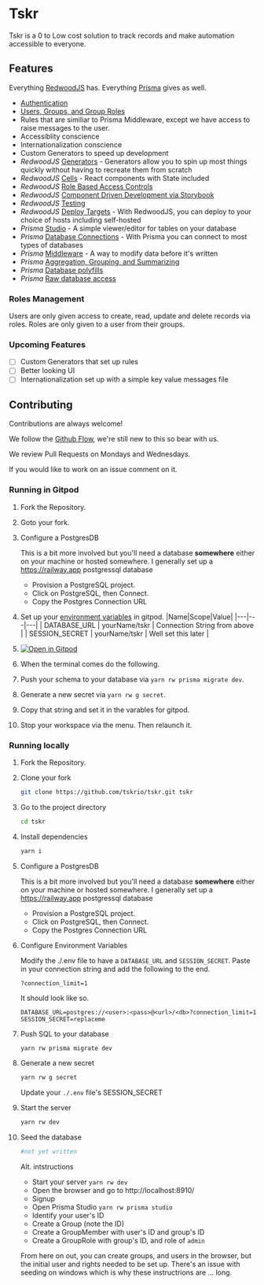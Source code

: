 
# Tskr

Tskr is a 0 to Low cost solution to track records and make automation accessible to everyone.

## Features

Everything [RedwoodJS](https://github.com/redwoodjs/redwood#features) has.
Everything [Prisma](https://www.prisma.io/docs/) gives as well.

- [Authentication](https://redwoodjs.com/docs/authentication#self-hosted-auth-installation-and-setup)
- [Users, Groups, and Group Roles](#Roles%20Management)
- Rules that are similiar to Prisma Middleware, except we have access to raise messages to the user.
- Accessiblity conscience
- Internationalization conscience
- Custom Generators to speed up development
- *RedwoodJS* [Generators](https://redwoodjs.com/docs/cli-commands#generate-alias-g) - Generators allow you to spin up most things quickly without having to recreate them from scratch
- *RedwoodJS* [Cells](https://redwoodjs.com/docs/cells) - React components with State included
- *RedwoodJS* [Role Based Access Controls](https://redwoodjs.com/cookbook/role-based-access-control-rbac#role-matrix-for-blog-rbac)
- *RedwoodJS* [Component Driven Development via Storybook](https://redwoodjs.com/docs/storybook)
- *RedwoodJS* [Testing](https://redwoodjs.com/docs/testing#redwood-and-testing)
- *RedwoodJS* [Deploy Targets](https://redwoodjs.com/docs/deploy) - With RedwoodJS, you can deploy to your choice of hosts including self-hosted
- *Prisma* [Studio](https://www.prisma.io/docs/concepts/components/prisma-studio) - A simple viewer/editor for tables on your database
- *Prisma* [Database Connections](https://www.prisma.io/docs/concepts/database-connectors) - With Prisma you can connect to most types of databases
- *Prisma* [Middleware](https://www.prisma.io/docs/concepts/components/prisma-client/middleware) - A way to modify data before it's written
- *Prisma* [Aggregation, Grouping, and Summarizing](https://www.prisma.io/docs/concepts/components/prisma-client/aggregation-grouping-summarizing)
- *Prisma* [Database polyfills](https://www.prisma.io/docs/concepts/components/prisma-client/database-polyfills)
- *Prisma* [Raw database access](https://www.prisma.io/docs/concepts/components/prisma-client/raw-database-access)

### Roles Management

Users are only given access to create, read, update and delete records via roles.  Roles are only given to a user from their groups.
### Upcoming Features

- [ ] Custom Generators that set up rules
- [ ] Better looking UI
- [ ] Internationalization set up with a simple key value messages file
## Contributing

Contributions are always welcome!

We follow the [Github Flow], we're still new to this so bear with us.

We review Pull Requests on Mondays and Wednesdays.

If you would like to work on an issue comment on it.

[Github Flow]: https://guides.github.com/introduction/flow/
### Running in Gitpod

1.  Fork the Repository.
2.  Goto your fork.
3.  Configure a PostgresDB

      This is a bit more involved but you'll need a database **somewhere** either on your machine or hosted somewhere.  I generally set up a https://railway.app postgressql database

     -  Provision a PostgreSQL project.
     -  Click on PostgreSQL, then Connect.
     -  Copy the Postgres Connection URL
4.  Set up your [environment variables](https://gitpod.io/variables) in gitpod.
      |Name|Scope|Value|
      |---|---|---|
      | DATABASE_URL | yourName/tskr | Connection String from above |
      | SESSION_SECRET | yourName/tskr | Well set this later |
3.  [![Open in Gitpod](https://gitpod.io/button/open-in-gitpod.svg)](https://gitpod.io/from-referrer)
5.  When the terminal comes do the following.
6.  Push your schema to your database via `yarn rw prisma migrate dev`.
4.  Generate a new secret via `yarn rw g secret`.
5.  Copy that string and set it in the varables for gitpod.
6.  Stop your workspace via the menu.  Then relaunch it.

### Running locally

1.  Fork the Repository.
2.  Clone your fork
    ```bash
    git clone https://github.com/tskrio/tskr.git tskr
    ```
3. Go to the project directory
   ```bash
   cd tskr
   ```
4. Install dependencies
   ```bash
   yarn i
   ```
5. Configure a PostgresDB

    This is a bit more involved but you'll need a database **somewhere** either on your machine or hosted somewhere.  I generally set up a https://railway.app postgressql database

   -  Provision a PostgreSQL project.
   -  Click on PostgreSQL, then Connect.
   -  Copy the Postgres Connection URL

6. Configure Environment Variables

   Modify the ./.env file to have a `DATABASE_URL` and `SESSION_SECRET`.  Paste in your connection string and add the following to the end.
   ```
   ?connection_limit=1
   ```

   It should look like so.
   ```
   DATABASE_URL=postgres://<user>:<pass>@<url>/<db>?connection_limit=1
   SESSION_SECRET=replaceme
   ```
7. Push SQL to your database
   ```bash
   yarn rw prisma migrate dev
   ```
8. Generate a new secret
   ```bash
   yarn rw g secret
   ```
   Update your `./.env` file's SESSION_SECRET
9. Start the server
   ```bash
   yarn rw dev
   ```
10. Seed the database
    ```bash
    #not yet written
    ```
    Alt. intstructions
    - Start your server `yarn rw dev`
    - Open the browser and go to http://localhost:8910/
    - Signup
    - Open Prisma Studio `yarn rw prisma studio`
    - Identify your user's ID
    - Create a Group (note the ID)
    - Create a GroupMember with user's ID and group's ID
    - Create a GroupRole with group's ID, and role of `admin`

    From here on out, you can create groups, and users in the browser, but the initial user and rights needed to be set up.  There's an issue with seeding on windows which is why these instructrions are ... long.

